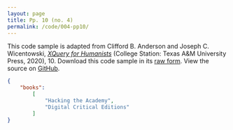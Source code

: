 ```yaml
---
layout: page
title: Pp. 10 (no. 4)
permalink: /code/004-pp10/
---
```


This code sample is adapted from Clifford B. Anderson and Joseph C. Wicentowski, 
[_XQuery for Humanists_](/) (College Station: Texas A&M University Press, 2020), 10. 
Download this code sample in its [raw form](/code/004-pp10/004-pp10.json).
View the source on [GitHub](https://github.com/coding4humanists/xquery4humanists/blob/release/code/004-pp10/004-pp10.json).

```json
{
    "books":
        [
            "Hacking the Academy",
            "Digital Critical Editions"
        ]
}

```  
